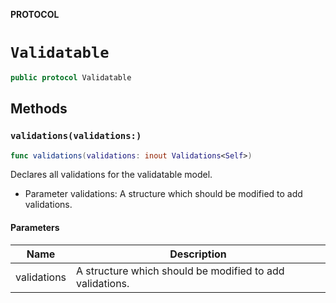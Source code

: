 **PROTOCOL**

# `Validatable`

```swift
public protocol Validatable
```

## Methods
### `validations(validations:)`

```swift
func validations(validations: inout Validations<Self>)
```

Declares all validations for the validatable model.

- Parameter validations: A structure which should be modified to add validations.

#### Parameters

| Name | Description |
| ---- | ----------- |
| validations | A structure which should be modified to add validations. |
